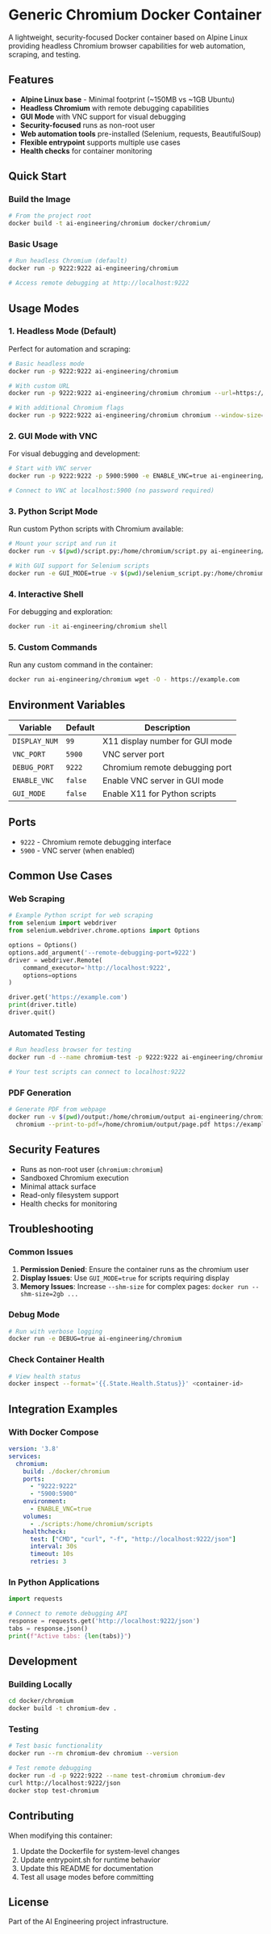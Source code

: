 # Generic Chromium Docker Container

A lightweight, security-focused Docker container based on Alpine Linux providing headless Chromium browser capabilities for web automation, scraping, and testing.

## Features

- **Alpine Linux base** - Minimal footprint (~150MB vs ~1GB Ubuntu)
- **Headless Chromium** with remote debugging capabilities
- **GUI Mode** with VNC support for visual debugging
- **Security-focused** runs as non-root user
- **Web automation tools** pre-installed (Selenium, requests, BeautifulSoup)
- **Flexible entrypoint** supports multiple use cases
- **Health checks** for container monitoring

## Quick Start

### Build the Image

```bash
# From the project root
docker build -t ai-engineering/chromium docker/chromium/
```

### Basic Usage

```bash
# Run headless Chromium (default)
docker run -p 9222:9222 ai-engineering/chromium

# Access remote debugging at http://localhost:9222
```

## Usage Modes

### 1. Headless Mode (Default)

Perfect for automation and scraping:

```bash
# Basic headless mode
docker run -p 9222:9222 ai-engineering/chromium

# With custom URL
docker run -p 9222:9222 ai-engineering/chromium chromium --url=https://example.com

# With additional Chromium flags
docker run -p 9222:9222 ai-engineering/chromium chromium --window-size=1280,720
```

### 2. GUI Mode with VNC

For visual debugging and development:

```bash
# Start with VNC server
docker run -p 9222:9222 -p 5900:5900 -e ENABLE_VNC=true ai-engineering/chromium gui

# Connect to VNC at localhost:5900 (no password required)
```

### 3. Python Script Mode

Run custom Python scripts with Chromium available:

```bash
# Mount your script and run it
docker run -v $(pwd)/script.py:/home/chromium/script.py ai-engineering/chromium python script.py

# With GUI support for Selenium scripts
docker run -e GUI_MODE=true -v $(pwd)/selenium_script.py:/home/chromium/script.py ai-engineering/chromium python script.py
```

### 4. Interactive Shell

For debugging and exploration:

```bash
docker run -it ai-engineering/chromium shell
```

### 5. Custom Commands

Run any custom command in the container:

```bash
docker run ai-engineering/chromium wget -O - https://example.com
```

## Environment Variables

| Variable | Default | Description |
|----------|---------|-------------|
| `DISPLAY_NUM` | `99` | X11 display number for GUI mode |
| `VNC_PORT` | `5900` | VNC server port |
| `DEBUG_PORT` | `9222` | Chromium remote debugging port |
| `ENABLE_VNC` | `false` | Enable VNC server in GUI mode |
| `GUI_MODE` | `false` | Enable X11 for Python scripts |

## Ports

- `9222` - Chromium remote debugging interface
- `5900` - VNC server (when enabled)

## Common Use Cases

### Web Scraping

```python
# Example Python script for web scraping
from selenium import webdriver
from selenium.webdriver.chrome.options import Options

options = Options()
options.add_argument('--remote-debugging-port=9222')
driver = webdriver.Remote(
    command_executor='http://localhost:9222',
    options=options
)

driver.get('https://example.com')
print(driver.title)
driver.quit()
```

### Automated Testing

```bash
# Run headless browser for testing
docker run -d --name chromium-test -p 9222:9222 ai-engineering/chromium

# Your test scripts can connect to localhost:9222
```

### PDF Generation

```bash
# Generate PDF from webpage
docker run -v $(pwd)/output:/home/chromium/output ai-engineering/chromium \
  chromium --print-to-pdf=/home/chromium/output/page.pdf https://example.com
```

## Security Features

- Runs as non-root user (`chromium:chromium`)
- Sandboxed Chromium execution
- Minimal attack surface
- Read-only filesystem support
- Health checks for monitoring

## Troubleshooting

### Common Issues

1. **Permission Denied**: Ensure the container runs as the chromium user
2. **Display Issues**: Use `GUI_MODE=true` for scripts requiring display
3. **Memory Issues**: Increase `--shm-size` for complex pages: `docker run --shm-size=2gb ...`

### Debug Mode

```bash
# Run with verbose logging
docker run -e DEBUG=true ai-engineering/chromium
```

### Check Container Health

```bash
# View health status
docker inspect --format='{{.State.Health.Status}}' <container-id>
```

## Integration Examples

### With Docker Compose

```yaml
version: '3.8'
services:
  chromium:
    build: ./docker/chromium
    ports:
      - "9222:9222"
      - "5900:5900"
    environment:
      - ENABLE_VNC=true
    volumes:
      - ./scripts:/home/chromium/scripts
    healthcheck:
      test: ["CMD", "curl", "-f", "http://localhost:9222/json"]
      interval: 30s
      timeout: 10s
      retries: 3
```

### In Python Applications

```python
import requests

# Connect to remote debugging API
response = requests.get('http://localhost:9222/json')
tabs = response.json()
print(f"Active tabs: {len(tabs)}")
```

## Development

### Building Locally

```bash
cd docker/chromium
docker build -t chromium-dev .
```

### Testing

```bash
# Test basic functionality
docker run --rm chromium-dev chromium --version

# Test remote debugging
docker run -d -p 9222:9222 --name test-chromium chromium-dev
curl http://localhost:9222/json
docker stop test-chromium
```

## Contributing

When modifying this container:

1. Update the Dockerfile for system-level changes
2. Update entrypoint.sh for runtime behavior
3. Update this README for documentation
4. Test all usage modes before committing

## License

Part of the AI Engineering project infrastructure.